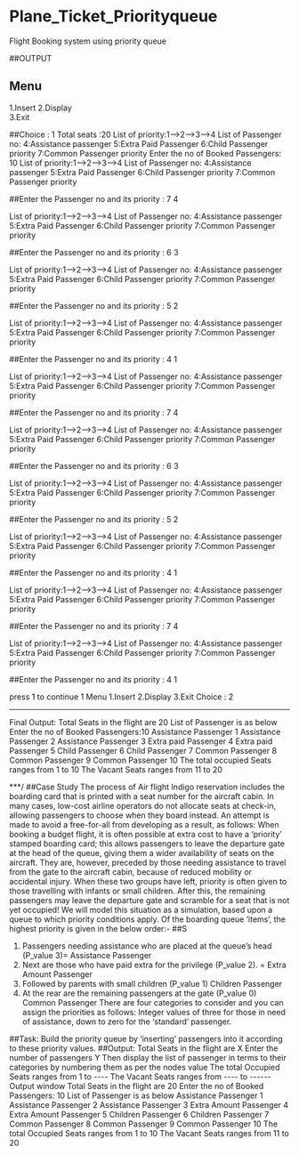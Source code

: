 # Plane_Ticket_Priorityqueue
Flight Booking system using priority queue

##OUTPUT
## Menu
1.Insert
2.Display	
3.Exit

##Choice : 1
Total seats :20 
List of priority:1-->2-->3-->4
List of Passenger no:
4:Assistance passenger
5:Extra Paid Passenger
6:Child Passenger priority
7:Common Passenger priority
Enter the no of Booked Passengers:
10
List of priority:1-->2-->3-->4
List of Passenger no:
4:Assistance passenger
5:Extra Paid Passenger
6:Child Passenger priority
7:Common Passenger priority

##Enter the Passenger no and its priority : 7 4

List of priority:1-->2-->3-->4
List of Passenger no:
4:Assistance passenger
5:Extra Paid Passenger
6:Child Passenger priority
7:Common Passenger priority


##Enter the Passenger no and its priority : 6 3

List of priority:1-->2-->3-->4
List of Passenger no:
4:Assistance passenger
5:Extra Paid Passenger
6:Child Passenger priority
7:Common Passenger priority

##Enter the Passenger no and its priority : 5 2

List of priority:1-->2-->3-->4
List of Passenger no:
4:Assistance passenger
5:Extra Paid Passenger
6:Child Passenger priority
7:Common Passenger priority

##Enter the Passenger no and its priority : 4 1

List of priority:1-->2-->3-->4
List of Passenger no:
4:Assistance passenger
5:Extra Paid Passenger
6:Child Passenger priority
7:Common Passenger priority

##Enter the Passenger no and its priority : 7 4

List of priority:1-->2-->3-->4
List of Passenger no:
4:Assistance passenger
5:Extra Paid Passenger
6:Child Passenger priority
7:Common Passenger priority

##Enter the Passenger no and its priority : 6 3

List of priority:1-->2-->3-->4
List of Passenger no:
4:Assistance passenger
5:Extra Paid Passenger
6:Child Passenger priority
7:Common Passenger priority

##Enter the Passenger no and its priority : 5 2

List of priority:1-->2-->3-->4
List of Passenger no:
4:Assistance passenger
5:Extra Paid Passenger
6:Child Passenger priority
7:Common Passenger priority

##Enter the Passenger no and its priority : 4 1

List of priority:1-->2-->3-->4
List of Passenger no:
4:Assistance passenger
5:Extra Paid Passenger
6:Child Passenger priority
7:Common Passenger priority

##Enter the Passenger no and its priority : 7 4

List of priority:1-->2-->3-->4
List of Passenger no:
4:Assistance passenger
5:Extra Paid Passenger
6:Child Passenger priority
7:Common Passenger priority

##Enter the Passenger no and its priority : 4 1

press 1 to continue
1
Menu
1.Insert
2.Display
3.Exit
Choice : 2
********************
Final Output:
Total Seats in the flight are 20
List of Passenger is as below
Enter the no of Booked Passengers:10
Assistance Passenger 1
 Assistance Passenger 2
 Assistance Passenger 3
 Extra paid Passenger 4
Extra paid Passenger 5
Child Passenger 6
Child Passenger 7
Common Passenger 8
Common Passenger 9
Common Passenger 10
The total occupied Seats ranges from 1 to 10
The Vacant Seats ranges from 11 to 20
 
 
 
***/
##Case Study
The process of Air flight Indigo reservation includes the boarding card that is printed
with a seat number for the aircraft cabin. In many cases, low-cost airline operators do
not allocate seats at check-in, allowing passengers to choose when they board instead.
An attempt is made to avoid a free-for-all from developing as a result, as follows:
When booking a budget flight, it is often possible at extra cost to have a ‘priority’
stamped boarding card; this allows passengers to leave the departure gate at the head
of the queue, giving them a wider availability of seats on the aircraft. They are,
however, preceded by those needing assistance to travel from the gate to the aircraft
cabin, because of reduced mobility or accidental injury.
When these two groups have left, priority is often given to those travelling with
infants or small children. After this, the remaining passengers may leave the departure
gate and scramble for a seat that is not yet occupied!
We will model this situation as a simulation, based upon a queue to which priority
conditions apply. Of the boarding queue ‘items’, the highest priority is given in the
below order:-
##S
1. Passengers needing assistance who are placed at the queue’s head (P_value 3)=
Assistance Passenger
2. Next are those who have paid extra for the privilege (P_value 2). = Extra Amount
Passenger
3. Followed by parents with small children (P_value 1) Children Passenger
4. At the rear are the remaining passengers at the gate (P_value 0) Common Passenger
There are four categories to consider and you can assign the priorities as follows:
Integer values of three for those in need of assistance, down to zero for the ‘standard’
passenger.

##Task: Build the priority queue by ‘inserting’ passengers into it according to these
priority values.
##Output: Total Seats in the flight are X
Enter the number of passengers Y
Then display the list of passenger in terms to their categories by numbering them
as per the nodes value
The total Occupied Seats ranges from 1 to ----
The Vacant Seats ranges from ---- to ------
Output window
Total Seats in the flight are 20
Enter the no of Booked Passengers: 10
List of Passenger is as below
Assistance Passenger 1
Assistance Passenger 2
Assistance Passenger 3
Extra Amount Passenger 4
Extra Amount Passenger 5
Children Passenger 6
Children Passenger 7
Common Passenger 8
Common Passenger 9
Common Passenger 10
The total Occupied Seats ranges from 1 to 10
The Vacant Seats ranges from 11 to 20



